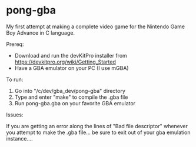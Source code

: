 # pong-gba

My first attempt at making a complete video game for the Nintendo Game Boy Advance
in C language. 

Prereq:
- Download and run the devKitPro installer from https://devkitpro.org/wiki/Getting_Started
- Have a GBA emulator on your PC (I use mGBA) 

To run:
1) Go into "/c/dev/gba_dev/pong-gba" directory
2) Type and enter "make" to compile the .gba file
3) Run pong-gba.gba on your favorite GBA emulator

Issues:

If you are getting an error along the lines of "Bad file descriptor" whenever
you attempt to make the .gba file... be sure to exit out of your gba emulation
instance....